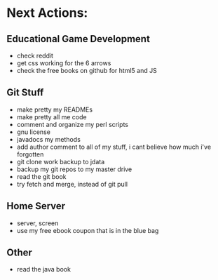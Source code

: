 Next Actions:
=============

Educational Game Development
----------------
- check reddit
- get css working for the 6 arrows
- check the free books on github for html5 and JS


Git Stuff
-------------------------
- make pretty my READMEs
- make pretty all me code
- comment and organize my perl scripts
- gnu license
- javadocs my methods
- add author comment to all of my stuff, i cant believe how much i've forgotten
- git clone work backup to jdata
- backup my git repos to my master drive
- read the git book
- try fetch and merge, instead of git pull


Home Server
-----------
- server, screen
- use my free ebook coupon that is in the blue bag


Other
-----
- read the java book 

